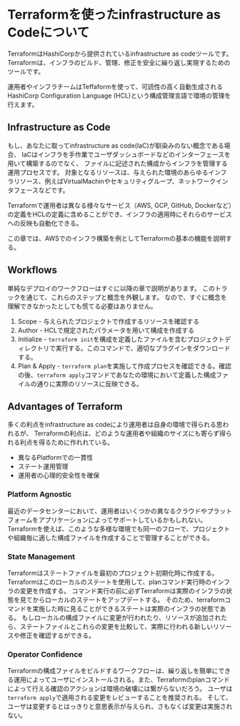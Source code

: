 # Terraformを使ったinfrastructure as Codeについて
TerraformはHashiCorpから提供されているinfrastructure as codeツールです。
Terraformは、インフラのビルド、管理、修正を安全に繰り返し実現するためのツールです。

運用者やインフラチームはTeffaformを使って、可読性の高く自動生成されるHashiCorp Configuration Language (HCL)という構成管理言語で環境の管理を行えます。

## Infrastructure as Code
もし、あなたに取ってinfrastructure as code(IaC)が馴染みのない概念である場合、
IaCはインフラを手作業でユーザダッシュボードなどのインターフェースを用いて構築するのでなく、
ファイルに記述された構成からインフラを管理する運用プロセスです。
対象となるリソースは、与えられた環境のあらゆるインフラリソース、例えばVirtualMachinやセキュリティグループ、ネットワークインタフェースなどです。

Terraformで運用者は異なる様々なサービス（AWS, GCP, GitHub, Dockerなど）の定義をHCLの定義に含めることができ、インフラの適用時にそれらのサービスへの反映も自動化できる。

この章では、AWSでのインフラ構築を例としてTerraformの基本の機能を説明する。

## Workflows
単純なデプロイのワークフローはすぐに以降の章で説明があります。
このトラックを通じて、これらのステップと概念を外観します。
なので、すぐに概念を理解できなかったとしても慌てる必要はありません。

1. Scope - 与えられたプロジェクトで作成するリソースを確認する
1. Author - HCLで規定されたパラメータを用いて構成を作成する
1. Initialize - `terraform init`を構成を定義したファイルを含むプロジェクトディレクトリで実行する。このコマンドで、適切なプラグインをダウンロードする。
1. Plan & Apply - `terraform plan`を実施して作成プロセスを確認できる。確認の後、`terraform apply`コマンドであなたの環境において定義した構成ファイルの通りに実際のリソースに反映できる。


## Advantages of Terraform
多くの利点をinfrastructure as codeにより運用者は自身の環境で得られる思われるが、
Terraformの利点は、どのような運用者や組織のサイズにも寄らず得られる利点を得るために作れれている。

- 異なるPlatformでの一貫性
- ステート運用管理
- 運用者の心理的安全性を確保


### Platform Agnostic
最近のデータセンターにおいて、運用者はいくつかの異なるクラウドやプラットフォームをアプリケーションによってサポートしているかもしれない。
Terraformを使えば、このような多様な環境でも同一のフローで、プロジェクトや組織毎に適した構成ファイルを作成することで管理することができる。


### State Management
Terraformはステートファイルを最初のプロジェクト初期化時に作成する。
Terraformはこのローカルのステートを使用して、planコマンド実行時のインフラの変更を作成する。
コマンド実行の前に必ずTerraformは実際のインフラの状態を見てからローカルのステートをアップデートする。
そのため、terraformコマンドを実施した時に見ることができるステートは実際のインフラの状態である。
もしローカルの構成ファイルに変更が行われたり、リソースが追加されたら、ステートファイルとこれらの変更を比較して、実際に行われる新しいリソースや修正を確認するができる。

### Operator Confidence
Terraformの構成ファイルをビルドするワークフローは、繰り返しを簡単にできる運用によってユーザにインストールされる。また、Terraformのplanコマンドによって行える確認のアクションは環境の破壊には繋がらないだろう。
ユーザは`terraform apply`で適用される変更をレビューすることを推奨される。
そして、ユーザは変更するとはっきりと意思表示が与えられ、さもなくば変更は実施されない。
